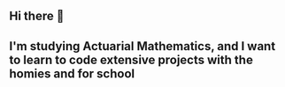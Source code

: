 ## Hi there 👋
## I'm studying Actuarial Mathematics, and I want to learn to code extensive projects with the homies and for school
